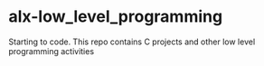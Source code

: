 # alx-low_level_programming
Starting to code.
This repo contains C projects and other low level programming activities
